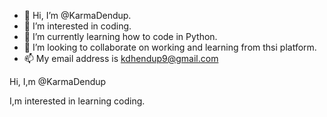 - 👋 Hi, I’m @KarmaDendup. 
- 👀 I’m interested in coding.
- 🌱 I’m currently learning how to code in Python. 
- 💞️ I’m looking to collaborate on working and learning from thsi platform. 
- 📫 My email address is kdhendup9@gmail.com

<!---
KarmaDendup/KarmaDendup is a ✨ special ✨ repository because its `README.md` (this file) appears on your GitHub profile.
You can click the Preview link to take a look at your changes.
--->Hi, I,m @KarmaDendup
I,m interested in learning coding.

